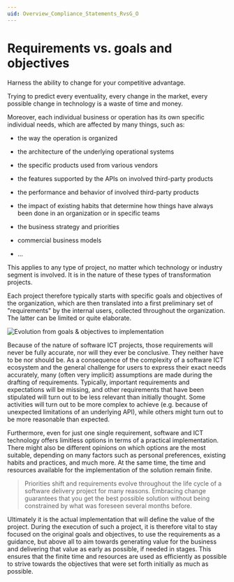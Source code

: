 ```yaml
---
uid: Overview_Compliance_Statements_RvsG_O
---
```


# Requirements vs. goals and objectives

Harness the ability to change for your competitive advantage.

Trying to predict every eventuality, every  change in the market, every possible change in technology is a waste of time and money.

Moreover, each individual business or operation has its own specific individual needs, which are affected by many things, such as:

- the way the operation is organized

- the architecture of the underlying operational systems

- the specific products used from various vendors

- the features supported by the APIs on involved third-party products

- the performance and behavior of involved third-party products

- the impact of existing habits that determine how things have always been done in an organization or in specific teams

- the business strategy and priorities

- commercial business models

- ...

This applies to any type of project, no matter which technology or industry segment is involved. It is in the nature of these types of transformation projects.

Each project therefore typically starts with specific goals and objectives of the organization, which are then translated into a first preliminary set of "requirements" by the internal users, collected throughout the organization. The latter can be limited or quite elaborate.

![Evolution from goals & objectives to implementation](~/dataminer-overview/images/REQ_G_and_O.png)

Because of the nature of software ICT projects, those requirements will never be fully accurate, nor will they ever be conclusive. They neither have to be nor should be. As a consequence of the complexity of a software ICT ecosystem and the general challenge for users to express their exact needs accurately, many (often very implicit) assumptions are made during the drafting of requirements. Typically, important requirements and expectations will be missing, and other requirements that have been stipulated will turn out to be less relevant than initially thought. Some activities will turn out to be more complex to achieve (e.g. because of unexpected limitations of an underlying API), while others might turn out to be more reasonable than expected.

Furthermore, even for just one single requirement, software and ICT technology offers limitless options in terms of a practical implementation. There might also be different opinions on which options are the most suitable, depending on many factors such as personal preferences, existing habits and practices, and much more. At the same time, the time and resources available for the implementation of the solution remain finite.

> Priorities shift and requirements evolve throughout the life cycle of a software delivery project for many reasons. Embracing change guarantees that you get the best possible solution without being constrained by what was foreseen several months before.

Ultimately it is the actual implementation that will define the value of the project. During the execution of such a project, it is therefore vital to stay focused on the original goals and objectives, to use the requirements as a guidance, but above all to aim towards generating value for the business and delivering that value as early as possible, if needed in stages. This ensures that the finite time and resources are used as efficiently as possible to strive towards the objectives that were set forth initially as much as possible.
